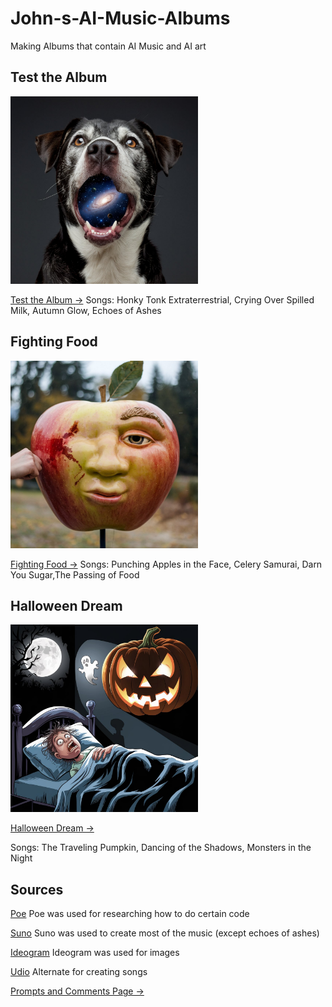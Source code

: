 # John-s-AI-Music-Albums
Making Albums that contain AI Music and AI art

## Test the Album

<img src="a-photo-of-a-dog-with-its-mouth-open-revealing-a-g-QOSAav7JSNKaqvgN60qdcQ-OkUzpDhFQhOJqPkvkfeOmQ.jpeg" alt="Autumn" style="width:300px;"/>

[Test the Album ->](Test-Album.md)
Songs:
Honky Tonk Extraterrestrial,
Crying Over Spilled Milk,
Autumn Glow,
Echoes of Ashes

## Fighting Food

<img src="a-photo-of-a-large-apple-with-a-face-the-apple-is--FQTk5kLOQJa2roUBqJ220Q-jOhvfelwQdCeTa01Uc7WWg.jpeg" alt="Autumn" style="width:300px;"/>

[Fighting Food ->](Fighting-Food.md)
Songs:
Punching Apples in the Face, Celery Samurai, Darn You Sugar,The Passing of Food

## Halloween Dream

<img src="a-realistic-looking-cartoon-of-a-person-having-a-n-E4hmczmBSgmFW_KxBe3TLg-drLngWcdT5m3OmroUFCHVQ.jpeg" alt="Halloween Dream" style="width:300px;"/>

[Halloween Dream ->](Halloween-Dream.md)

Songs: The Traveling Pumpkin, Dancing of the Shadows, Monsters in the Night

## Sources

[Poe](https://poe.com/) 
Poe was used for researching how to do certain code

[Suno](https://suno.com/create) 
Suno was used to create most of the music (except echoes of ashes)

[Ideogram](https://ideogram.ai/t/explore)
Ideogram was used for images

[Udio](https://www.udio.com/home)
Alternate for creating songs

[Prompts and Comments Page ->](Prompts-Used-and-Comments.md)
